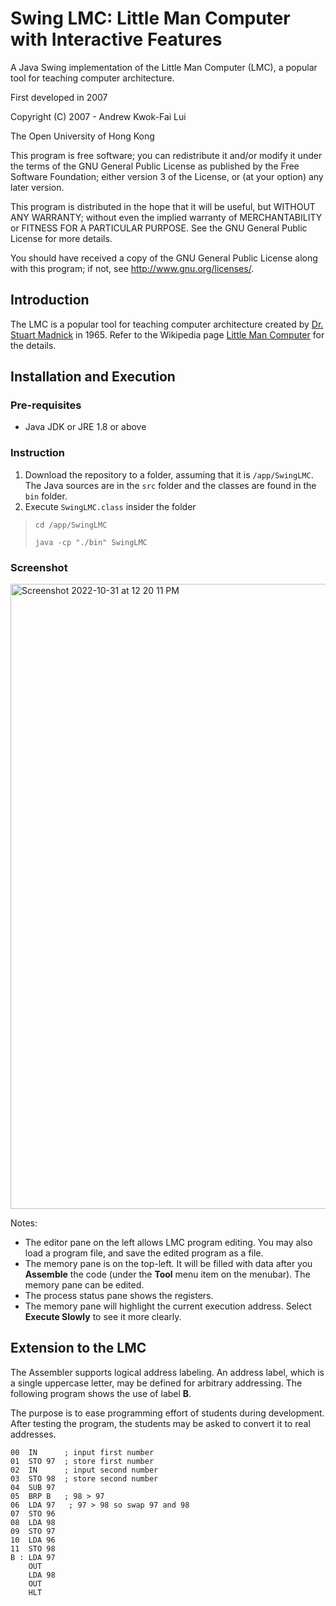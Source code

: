 # Swing LMC: Little Man Computer with Interactive Features

A Java Swing implementation of the Little Man Computer (LMC), a popular tool for teaching computer architecture.

First developed in 2007

Copyright (C) 2007 - Andrew Kwok-Fai Lui

The Open University of Hong Kong

This program is free software; you can redistribute it and/or modify it under the terms of the GNU General Public License as published by the Free Software Foundation; either version 3 of the License, or (at your option) any later version.

This program is distributed in the hope that it will be useful, but WITHOUT ANY WARRANTY; without even the implied warranty of MERCHANTABILITY or FITNESS FOR A PARTICULAR PURPOSE. See the GNU General Public License for more details.

You should have received a copy of the GNU General Public License along with this program; if not, see http://www.gnu.org/licenses/.

## Introduction

The LMC is a popular tool for teaching computer architecture created by [Dr. Stuart Madnick](https://en.wikipedia.org/wiki/Stuart_Madnick) in 1965. Refer to the Wikipedia page [Little Man Computer](https://en.wikipedia.org/wiki/Little_man_computer) for the details.

## Installation and Execution
### Pre-requisites
* Java JDK or JRE 1.8 or above

### Instruction
1. Download the repository to a folder, assuming that it is `/app/SwingLMC`. The Java sources are in the `src` folder and the classes are found in the `bin` folder.
2. Execute `SwingLMC.class` insider the folder

> `cd /app/SwingLMC`
> 
> `java -cp "./bin" SwingLMC`

### Screenshot

<img width="1000" alt="Screenshot 2022-10-31 at 12 20 11 PM" src="https://user-images.githubusercontent.com/8808539/198931395-535f70d5-7884-4945-8759-66f71fd5a94b.png">

Notes:
* The editor pane on the left allows LMC program editing. You may also load a program file, and save the edited program as a file.
* The memory pane is on the top-left. It will be filled with data after you __Assemble__ the code (under the __Tool__ menu item on the menubar).  The memory pane can be edited.
* The process status pane shows the registers.
* The memory pane will highlight the current execution address. Select __Execute Slowly__ to see it more clearly.

## Extension to the LMC

The Assembler supports logical address labeling. An address label, which is a single uppercase letter, may be defined for arbitrary addressing. The following program shows the use of label __B__.  

The purpose is to ease programming effort of students during development. After testing the program, the students may be asked to convert it to real addresses.

```
00  IN      ; input first number
01  STO 97  ; store first number
02  IN      ; input second number
03  STO 98  ; store second number
04  SUB 97
05  BRP B   ; 98 > 97
06  LDA 97   ; 97 > 98 so swap 97 and 98
07  STO 96
08  LDA 98
09  STO 97
10  LDA 96
11  STO 98
B : LDA 97
    OUT
    LDA 98
    OUT
    HLT
```
